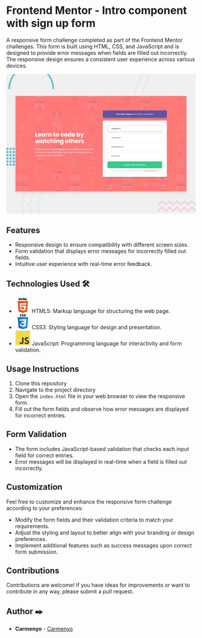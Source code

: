 # Frontend Mentor - Intro component with sign up form

A responsive form challenge completed as part of the Frontend Mentor challenges. This form is built using HTML, CSS, and JavaScript and is designed to provide error messages when fields are filled out incorrectly. The responsive design ensures a consistent user experience across various devices.

![Design preview for the Intro component with sign up form coding challenge](./design/desktop-preview.jpg)

## Features

- Responsive design to ensure compatibility with different screen sizes.
- Form validation that displays error messages for incorrectly filled out fields.
- Intuitive user experience with real-time error feedback.

## Technologies Used 🛠️

- <img src="https://raw.githubusercontent.com/devicons/devicon/master/icons/html5/html5-original-wordmark.svg" alt="html5" width="40" height="40"/> HTML5: Markup language for structuring the web page.
- <img src="https://raw.githubusercontent.com/devicons/devicon/master/icons/css3/css3-original-wordmark.svg" alt="css3" width="40" height="40"/> CSS3: Styling language for design and presentation.
- <img src="https://raw.githubusercontent.com/devicons/devicon/master/icons/javascript/javascript-original.svg" alt="javascript" width="40" height="40"/> JavaScript: Programming language for interactivity and form validation.

## Usage Instructions

1. Clone this repository
2. Navigate to the project directory
3. Open the `index.html` file in your web browser to view the responsive form.
4. Fill out the form fields and observe how error messages are displayed for incorrect entries.

## Form Validation

- The form includes JavaScript-based validation that checks each input field for correct entries.
- Error messages will be displayed in real-time when a field is filled out incorrectly.

## Customization

Feel free to customize and enhance the responsive form challenge according to your preferences:

- Modify the form fields and their validation criteria to match your requirements.
- Adjust the styling and layout to better align with your branding or design preferences.
- Implement additional features such as success messages upon correct form submission.

## Contributions

Contributions are welcome! If you have ideas for improvements or want to contribute in any way, please submit a pull request.

## Author ✒️

- **Carmenyo** - [Carmenyo](https://github.com/carmenyo)


